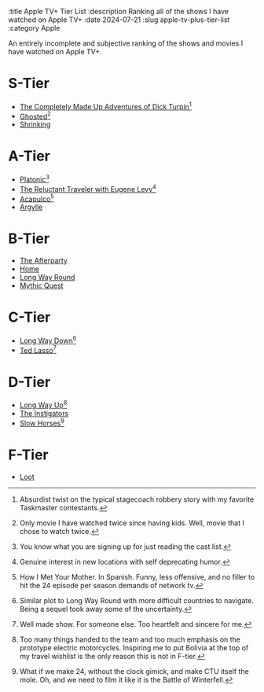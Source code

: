 :title Apple TV+ Tier List
:description Ranking all of the shows I have watched on Apple TV+
:date 2024-07-21
:slug apple-tv-plus-tier-list
:category Apple

An entirely incomplete and subjective ranking of the shows and movies I have watched on Apple TV+.

# S-Tier

- [The Completely Made Up Adventures of Dick Turpin](https://tv.apple.com/us/show/the-completely-made-up-adventures-of-dick-turpin/umc.cmc.37r7vskzmm8hk2pfbzaxlcwzg)[^1]
- [Ghosted](https://tv.apple.com/us/movie/ghosted/umc.cmc.6nodv9rf3ltfk2ar3pfc8hced)[^2]
- [Shrinking](https://tv.apple.com/us/show/shrinking/umc.cmc.apzybj6eqf6pzccd97kev7bs)

# A-Tier

- [Platonic](https://tv.apple.com/us/show/platonic/umc.cmc.y7bc18x7co813l8i2tlsyb4l)[^3]
- [The Reluctant Traveler with Eugene Levy](https://tv.apple.com/us/show/the-reluctant-traveler-with-eugene-levy/umc.cmc.237ur6qdup9h826huv7jg25yu)[^4]
- [Acapulco](https://tv.apple.com/us/show/acapulco/umc.cmc.8xrkg9zywke7g6a9ahmvpr3l)[^5]
- [Argylle](https://tv.apple.com/us/movie/argylle/umc.cmc.3qy6j44hfqtekx6fx3yzh9w8i)

# B-Tier
- [The Afterparty](https://tv.apple.com/us/show/the-afterparty/umc.cmc.5wg8cnigwrkfzbdruaufzb6b0)
- [Home](https://tv.apple.com/us/show/home/umc.cmc.5xjrgoblr5l5i1ypamtayuhe9)
- [Long Way Round](https://tv.apple.com/us/show/long-way-round/umc.cmc.13c4zk3hpybm6u0cfk1x0vyi)
- [Mythic Quest](https://tv.apple.com/us/show/mythic-quest/umc.cmc.1nfdfd5zlk05fo1bwwetzldy3)

# C-Tier
- [Long Way Down](https://tv.apple.com/us/show/long-way-down/umc.cmc.cal17ey3zhv2lx3xkzjqjstb)[^6]
- [Ted Lasso](https://tv.apple.com/us/show/ted-lasso/umc.cmc.vtoh0mn0xn7t3c643xqonfzy)[^7]

# D-Tier
- [Long Way Up](https://tv.apple.com/us/show/long-way-up/umc.cmc.1nv0tluok21c2f8549mdjqdnh)[^8]
- [The Instigators](https://tv.apple.com/us/movie/the-instigators/umc.cmc.3ocr6483492qm53io2bsy2o69)
- [Slow Horses](https://tv.apple.com/us/show/slow-horses/umc.cmc.2szz3fdt71tl1ulnbp8utgq5o)[^9]

# F-Tier
- [Loot](https://tv.apple.com/us/show/loot/umc.cmc.5erbujil1mpazuerhr1udnk45)

[^1]: Absurdist twist on the typical stagecoach robbery story with my favorite Taskmaster contestants.
[^2]: Only movie I have watched twice since having kids. Well, movie that I chose to watch twice.
[^3]: You know what you are signing up for just reading the cast list.
[^4]: Genuine interest in new locations with self deprecating humor.
[^5]: How I Met Your Mother. In Spanish. Funny, less offensive, and no filler to hit the 24 episode per season demands of network tv.
[^6]: Similar plot to Long Way Round with more difficult countries to navigate. Being a sequel took away some of the uncertainty.
[^7]: Well made show. For someone else. Too heartfelt and sincere for me.
[^8]: Too many things handed to the team and too much emphasis on the prototype electric motorcycles. Inspiring me to put Bolivia at the top of my travel wishlist is the only reason this is not in F-tier.
[^9]: What if we make 24, without the clock gimick, and make CTU itself the mole. Oh, and we need to film it like it is the Battle of Winterfell.